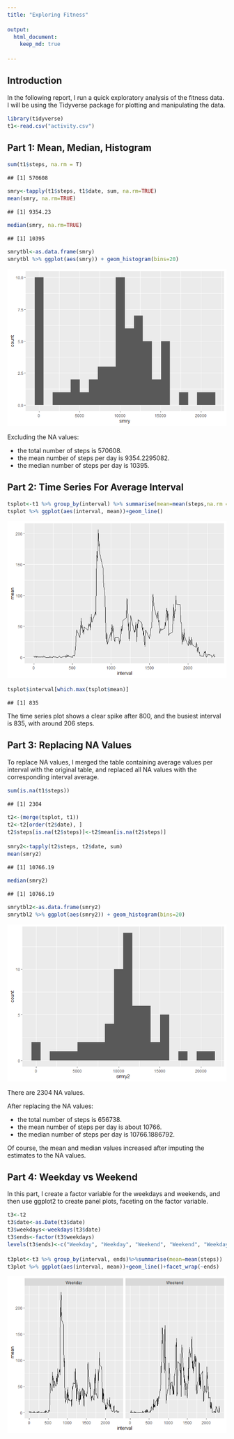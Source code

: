 ```yaml
---
title: "Exploring Fitness"

output: 
  html_document:
    keep_md: true

---
```





## Introduction

In the following report, I run a quick exploratory analysis of the fitness data.
I will be using the Tidyverse package for plotting and manipulating the data.


```r
library(tidyverse)
t1<-read.csv("activity.csv")
```

## Part 1: Mean, Median, Histogram 


```r
sum(t1$steps, na.rm = T)
```

```
## [1] 570608
```

```r
smry<-tapply(t1$steps, t1$date, sum, na.rm=TRUE)
mean(smry, na.rm=TRUE)
```

```
## [1] 9354.23
```

```r
median(smry, na.rm=TRUE)
```

```
## [1] 10395
```

```r
smrytbl<-as.data.frame(smry)
smrytbl %>% ggplot(aes(smry)) + geom_histogram(bins=20)
```

![](proj1_files/figure-html/Part1-1.png)<!-- -->

Excluding the NA values:

- the total number of steps is 570608. 
- the  mean number of steps per day is 9354.2295082. 
- the median number of steps per day is 10395.

## Part 2: Time Series For Average Interval


```r
tsplot<-t1 %>% group_by(interval) %>% summarise(mean=mean(steps,na.rm = T)) 
tsplot %>% ggplot(aes(interval, mean))+geom_line()
```

![](proj1_files/figure-html/Part2-1.png)<!-- -->

```r
tsplot$interval[which.max(tsplot$mean)]
```

```
## [1] 835
```

The time series plot shows a clear spike after 800, and the busiest interval is 835, 
with around 206 steps.

## Part 3: Replacing NA Values

To replace NA values, I merged the table containing average values per interval with the original table, and replaced all NA values with the corresponding interval average.


```r
sum(is.na(t1$steps))
```

```
## [1] 2304
```

```r
t2<-(merge(tsplot, t1))
t2<-t2[order(t2$date), ]
t2$steps[is.na(t2$steps)]<-t2$mean[is.na(t2$steps)]

smry2<-tapply(t2$steps, t2$date, sum)
mean(smry2)
```

```
## [1] 10766.19
```

```r
median(smry2)
```

```
## [1] 10766.19
```

```r
smrytbl2<-as.data.frame(smry2)
smrytbl2 %>% ggplot(aes(smry2)) + geom_histogram(bins=20)
```

![](proj1_files/figure-html/Part3-1.png)<!-- -->

There are 2304 NA values.

After replacing the NA values:

- the total number of steps is 656738. 
- the  mean number of steps per day is about 10766. 
- the median number of steps per day is 10766.1886792.

Of course, the mean and median values increased after imputing the estimates to the NA values.


## Part 4: Weekday vs Weekend

In this part, I create a factor variable for the weekdays and weekends, and then use ggplot2 to create panel plots, faceting on the factor variable.


```r
t3<-t2
t3$date<-as.Date(t3$date)
t3$weekdays<-weekdays(t3$date)
t3$ends<-factor(t3$weekdays)
levels(t3$ends)<-c("Weekday", "Weekday", "Weekend", "Weekend", "Weekday", "Weekday", "Weekday")

t3plot<-t3 %>% group_by(interval, ends)%>%summarise(mean=mean(steps))
t3plot %>% ggplot(aes(interval, mean))+geom_line()+facet_wrap(~ends)
```

![](proj1_files/figure-html/Part4-1.png)<!-- -->
